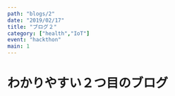 ```yaml
---
path: "blogs/2"
date: "2019/02/17"
title: "ブログ２"
category: ["health","IoT"]
event: "hackthon"
main: 1
---
```


# わかりやすい２つ目のブログ